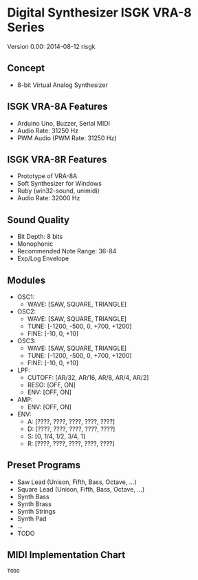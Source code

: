 # Digital Synthesizer ISGK VRA-8 Series

Version 0.00: 2014-08-12 risgk

## Concept

- 8-bit Virtual Analog Synthesizer

## ISGK VRA-8A Features

- Arduino Uno, Buzzer, Serial MIDI
- Audio Rate: 31250 Hz
- PWM Audio (PWM Rate: 31250 Hz)

## ISGK VRA-8R Features

- Prototype of VRA-8A
- Soft Synthesizer for Windows
- Ruby (win32-sound, unimidi)
- Audio Rate: 32000 Hz

## Sound Quality

- Bit Depth: 8 bits
- Monophonic
- Recommended Note Range: 36-84
- Exp/Log Envelope

## Modules

- OSC1:
    - WAVE: [SAW, SQUARE, TRIANGLE]
- OSC2:
    - WAVE: [SAW, SQUARE, TRIANGLE]
    - TUNE: [-1200, -500, 0, +700, +1200]
    - FINE: [-10, 0, +10]
- OSC3:
    - WAVE: [SAW, SQUARE, TRIANGLE]
    - TUNE: [-1200, -500, 0, +700, +1200]
    - FINE: [-10, 0, +10]
- LPF:
    - CUTOFF: [AR/32, AR/16, AR/8, AR/4, AR/2]
    - RESO: [OFF, ON]
    - ENV: [OFF, ON]
- AMP:
    - ENV: [OFF, ON]
- ENV:
    - A: [????, ????, ????, ????, ????]
    - D: [????, ????, ????, ????, ????]
    - S: [0, 1/4, 1/2, 3/4, 1]
    - R: [????, ????, ????, ????, ????]

## Preset Programs

- Saw Lead (Unison, Fifth, Bass, Octave, ...)
- Square Lead (Unison, Fifth, Bass, Octave, ...)
- Synth Bass
- Synth Brass
- Synth Strings
- Synth Pad
- ...
- TODO

## MIDI Implementation Chart

    TODO
